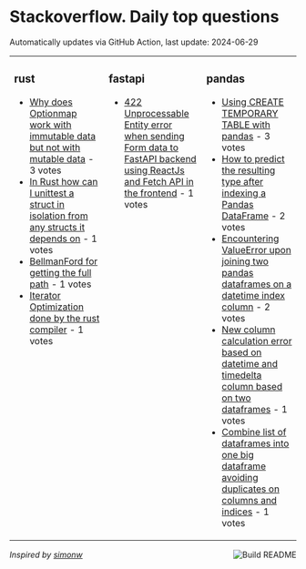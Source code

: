 # Stackoverflow. Daily top questions 

Automatically updates via GitHub Action, last update: <!-- date starts -->2024-06-29<!-- date ends -->


<table><tr><td valign="top" width="33%">

### rust
<!-- rust starts -->
* [Why does Optionmap work with immutable data but not with mutable data](https://stackoverflow.com/questions/78684159/why-does-optionmap-work-with-immutable-data-but-not-with-mutable-data) - 3 votes
* [In Rust how can I unittest a struct in isolation from any structs it depends on](https://stackoverflow.com/questions/78683603/in-rust-how-can-i-unittest-a-struct-in-isolation-from-any-structs-it-depends-on) - 1 votes
* [BellmanFord for getting the full path](https://stackoverflow.com/questions/78683077/bellman-ford-for-getting-the-full-path) - 1 votes
* [Iterator Optimization done by the rust compiler](https://stackoverflow.com/questions/78682490/iterator-optimization-done-by-the-rust-compiler) - 1 votes
<!-- rust ends -->
</td><td valign="top" width="34%">


### fastapi
<!-- fastapi starts -->
* [422 Unprocessable Entity error when sending Form data to FastAPI backend using ReactJs and Fetch API in the frontend](https://stackoverflow.com/questions/78686504/422-unprocessable-entity-error-when-sending-form-data-to-fastapi-backend-using-r) - 1 votes
<!-- fastapi ends -->
</td><td valign="top" width="34%">


### pandas
<!-- pandas starts -->
* [Using CREATE TEMPORARY TABLE with pandas](https://stackoverflow.com/questions/78681020/using-create-temporary-table-with-pandas) - 3 votes
* [How to predict the resulting type after indexing a Pandas DataFrame](https://stackoverflow.com/questions/78680411/how-to-predict-the-resulting-type-after-indexing-a-pandas-dataframe) - 2 votes
* [Encountering ValueError upon joining two pandas dataframes on a datetime index column](https://stackoverflow.com/questions/78686253/encountering-valueerror-upon-joining-two-pandas-dataframes-on-a-datetime-index-c) - 2 votes
* [New column calculation error based on datetime and timedelta column based on two dataframes](https://stackoverflow.com/questions/78682653/new-column-calculation-error-based-on-datetime-and-timedelta-column-based-on-two) - 1 votes
* [Combine list of dataframes into one big dataframe avoiding duplicates on columns and indices](https://stackoverflow.com/questions/78682498/combine-list-of-dataframes-into-one-big-dataframe-avoiding-duplicates-on-columns) - 1 votes
<!-- pandas ends -->
</td></tr></table>

<a href="https://github.com/hp0404/hp0404/actions"><img src="https://github.com/hp0404/hp0404/workflows/Build%20README/badge.svg" align="right" alt="Build README"></a> <p>*Inspired by  [simonw](https://github.com/simonw/simonw)*</p>
